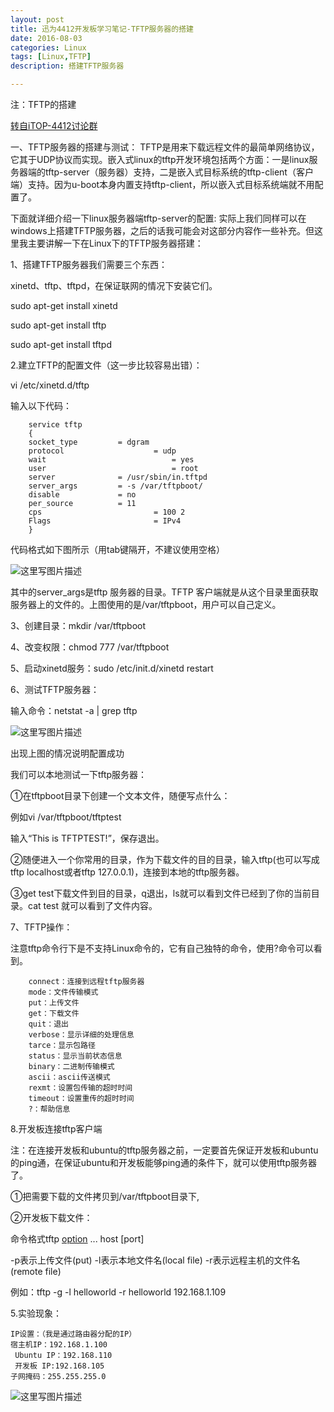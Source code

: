 ```yaml
---
layout: post
title: 迅为4412开发板学习笔记-TFTP服务器的搭建
date: 2016-08-03
categories: Linux
tags: [Linux,TFTP]
description: 搭建TFTP服务器

---
```


注：TFTP的搭建

[转自iTOP-4412讨论群](http://www.topeetboard.com) 

一、TFTP服务器的搭建与测试：
TFTP是用来下载远程文件的最简单网络协议，它其于UDP协议而实现。嵌入式linux的tftp开发环境包括两个方面：一是linux服务器端的tftp-server（服务器）支持，二是嵌入式目标系统的tftp-client（客户端）支持。因为u-boot本身内置支持tftp-client，所以嵌入式目标系统端就不用配置了。

下面就详细介绍一下linux服务器端tftp-server的配置:
实际上我们同样可以在windows上搭建TFTP服务器，之后的话我可能会对这部分内容作一些补充。但这里我主要讲解一下在Linux下的TFTP服务器搭建：

1、搭建TFTP服务器我们需要三个东西：

xinetd、tftp、tftpd，在保证联网的情况下安装它们。

sudo apt-get install xinetd

sudo apt-get install tftp

sudo apt-get install tftpd

2.建立TFTP的配置文件（这一步比较容易出错）：

vi /etc/xinetd.d/tftp

输入以下代码：

		service tftp
		{
		socket_type         = dgram
		protocol            		= udp
		wait                            = yes
		user                            = root
		server              = /usr/sbin/in.tftpd
		server_args         = -s /var/tftpboot/
		disable             = no
		per_source          = 11
		cps                 		= 100 2
		Flags               		= IPv4
		}

代码格式如下图所示（用tab键隔开，不建议使用空格）

 ![这里写图片描述](/images/blog/linux-tftp-1.jpg)

其中的server_args是tftp 服务器的目录。TFTP 客户端就是从这个目录里面获取服务器上的文件的。上图使用的是/var/tftpboot，用户可以自己定义。

3、创建目录：mkdir  /var/tftpboot

4、改变权限：chmod  777  /var/tftpboot

5、启动xinetd服务：sudo  /etc/init.d/xinetd  restart

6、测试TFTP服务器：

输入命令：netstat -a | grep tftp

![这里写图片描述](/images/blog/linux-tftp-2.jpg)
 
出现上图的情况说明配置成功

我们可以本地测试一下tftp服务器：

①在tftpboot目录下创建一个文本文件，随便写点什么：

例如vi /var/tftpboot/tftptest

输入“This is TFTPTEST!”，保存退出。

②随便进入一个你常用的目录，作为下载文件的目的目录，输入tftp(也可以写成tftp localhost或者tftp 127.0.0.1)，连接到本地的tftp服务器。

③get test下载文件到目的目录，q退出，ls就可以看到文件已经到了你的当前目录。cat test 就可以看到了文件内容。

7、TFTP操作：

注意tftp命令行下是不支持Linux命令的，它有自己独特的命令，使用?命令可以看到。

        connect：连接到远程tftp服务器        
        mode：文件传输模式
        put：上传文件
        get：下载文件        
        quit：退出
        verbose：显示详细的处理信息
        tarce：显示包路径
        status：显示当前状态信息        
        binary：二进制传输模式
        ascii：ascii传送模式
        rexmt：设置包传输的超时时间
        timeout：设置重传的超时时间		
		?：帮助信息

8.开发板连接tftp客户端

注：在连接开发板和ubuntu的tftp服务器之前，一定要首先保证开发板和ubuntu的ping通，在保证ubuntu和开发板能够ping通的条件下，就可以使用tftp服务器了。

①把需要下载的文件拷贝到/var/tftpboot目录下,

②开发板下载文件：

命令格式tftp [option] ... host [port]

[option]:
-g表示下载文件(get)
        -p表示上传文件(put)
        -l表示本地文件名(local file)
        -r表示远程主机的文件名(remote file)
		
例如：tftp -g -l helloworld -r helloworld 192.168.1.109

5.实验现象：

	IP设置：（我是通过路由器分配的IP）
	宿主机IP：192.168.1.100
	 Ubuntu IP：192.168.110
	 开发板 IP:192.168.105
	子网掩码：255.255.255.0

![这里写图片描述](/images/blog/linux-tftp-3.jpg)

